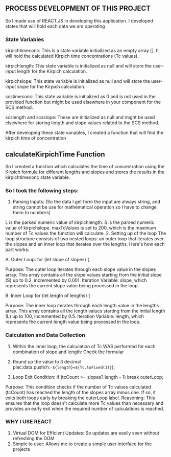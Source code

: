 ## PROCESS DEVELOPMENT OF THIS PROJECT
So I made use of REACT.JS in developing this application. I developed states that will hold each data we are operating

### State Variables
kirpichtimeconc: This is a state variable initialized as an empty array []. It will hold the calculated Kirpich time concentrations (Tc values).

kirpichlength: This state variable is initialized as null and will store the user-input length for the Kirpich calculation.

kirpichslope: This state variable is initialized as null and will store the user-input slope for the Kirpich calculation.

scstimeconc: This state variable is initialized as 0 and is not used in the provided function but might be used elsewhere in your component for the SCS method.

scslength and scsslope: These are initialized as null and might be used elsewhere for storing length and slope values related to the SCS method.


After developing these state variables, I created a function that will find the kirpich time of concentration

## calculateKirpichTime Function
So I created a function which calculates the time of concentration using the Kirpich formula for different lengths and slopes and stores the results in the kirpichtimeconc state variable.

### So I took the following steps:
1. Parsing Inputs: (So the data I get form the input are always string, and string cannot be use for mathematical operation so I have to change them to numbers)

L is the parsed numeric value of kirpichlength.
S is the parsed numeric value of kirpichslope.
maxTcValues is set to 200, which is the maximum number of Tc values the function will calculate.
2. Setting up of the loop
The loop structure consists of two nested loops: an outer loop that iterates over the slopes and an inner loop that iterates over the lengths. Here's how each part works:

A. Outer Loop:
for (let slope of slopes) {

Purpose: The outer loop iterates through each slope value in the slopes array. This array contains all the slope values starting from the initial slope (S) up to 0.2, incremented by 0.001.
Iteration Variable: slope, which represents the current slope value being processed in the loop.

B. Inner Loop
for (let length of lengths) {

Purpose: The inner loop iterates through each length value in the lengths array. This array contains all the length values starting from the initial length (L) up to 100, incremented by 0.5.
Iteration Variable: length, which represents the current length value being processed in the loop.

### Calculation and Data Collection
1. Within the inner loop, the calculation of Tc WAS performed for each combination of slope and length:
Check the formular
2. Round up the value to 3 decimal plac:data.push(`Tc-${length}=${Tc.toFixed(3)}`);

2. Loop Exit Condition: if (tcCount >= slopes?.length - 1) break outerLoop;

Purpose: This condition checks if the number of Tc values calculated (tcCount) has reached the length of the slopes array minus one. If so, it exits both loops early by breaking the outerLoop label.
Reasoning: This ensures that the loop doesn't calculate more Tc values than necessary and provides an early exit when the required number of calculations is reached.

### WHY I USE REACT
1. Virtual DOM for Efficient Updates: So updates are easily seen without refreshing the DOM
2. Simple to user: Allows me to create a simple user interface for the projects




























